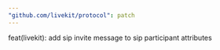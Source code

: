 ```yaml
---
"github.com/livekit/protocol": patch
---
```


feat(livekit): add sip invite message to sip participant attributes

